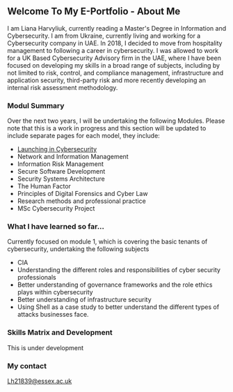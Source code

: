 ## Welcome To My E-Portfolio - About Me 

I am Liana Harvyliuk, currently reading a Master's Degree in Information and Cybersecurity. I am from Ukraine, currently living and working for a Cybersecurity company in UAE.
In 2018, I decided to move from hospitality management to following a career in cybersecurity. I was allowed to work for a UK Based Cybersecurity Advisory
firm in the UAE, where I have been focused on developing my skills in a broad range of subjects, including by not limited to risk, control, and compliance management,
infrastructure and application security, third-party risk and more recently developing an internal risk assessment methodology.  

### Modul Summary 
Over the next two years, I will be undertaking the following Modules. Please note that this is a work in progress and this section will be updated to include separate pages for each model, they include:

- [Launching in Cybersecurity](Liana1995/Liana-Cybersecurity-MsC/ln)
- Network and Information Management 
- Information Risk Management 
- Secure Software Development 
- Security Systems Architecture 
- The Human Factor 
- Principles of Digital Forensics and Cyber Law 
- Research methods and professional practice 
- MSc Cybersecurity Project 

### What I have learned so far...

Currently focused on module 1, which is covering the basic tenants of cybersecurity, undertaking the following subjects 
- CIA 
- Understanding the different roles and responsibilities  of cyber security professionals 
- Better understanding of governance frameworks and the role ethics plays within cybersecurity 
- Better understanding of infrastructure security 
- Using Shell as a case study to better understand the different types of attacks businesses face.

### Skills Matrix and Development 

This is under development 

### My contact 
 
Lh21839@essex.ac.uk

